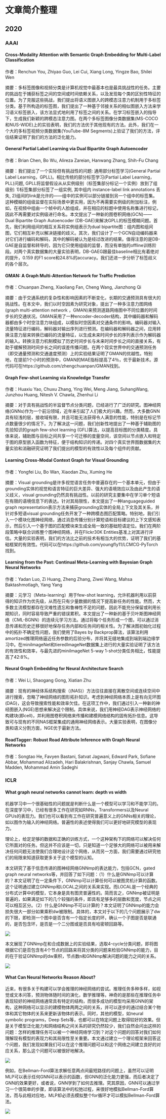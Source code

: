 # 文章简介整理
## 2020
### AAAI
#### Cross-Modality Attention with Semantic Graph Embedding for Multi-Label Classification

作者：Renchun You, Zhiyao Guo, Lei Cui, Xiang Long, Yingze Bao, Shilei Wen

摘要：多标签图像和视频分类是计算机视觉中最基本也是最具挑战性的任务。主要的挑战在于捕获标签之间的空间或时间依赖关系，以及发现每个类的区别性特征的位置。为了克服这些挑战，我们提出将语义图嵌入的跨模态注意力机制用于多标签分类。基于所构造的标签图，我们提出了一种基于邻接关系的相似图嵌入方法来学习语义标签嵌入，该方法显式地利用了标签之间的关系。在学习标签嵌入的指导下，生成我们新颖的跨模态注意力图。在两个多标签图像分类数据集(MS-COCO和NUS-WIDE)上的实验表明，我们的方法优于其他现有的方法。此外，我们在一个大的多标签视频分类数据集(YouTube-8M Segments)上验证了我们的方法，评估结果证明了我们的方法的泛化能力。

#### General Partial Label Learning via Dual Bipartite Graph Autoencoder

作者：Brian Chen, Bo Wu, Alireza Zareian, Hanwang Zhang, Shih-Fu Chang

摘要：我们提出了一个实际但有挑战性的问题: 通用部分标签学习(General Partial Label Learning，GPLL)。相比传统的部分标签学习(Partial Label Learning，PLL)问题, GPLL将监督假设从从实例级别（标签集部分标记一个实例）放到了组级别: 1)标签集部分标签了一组实例, 其中组内 instance-label link annotations 丢失, 2)组间的link是允许的——组中的实例可以部分链接到另一个组中的标签集。这种模糊的组级监督在实际场景中更实用，因为不再需要实例级的附加标注，例如，在视频中组由一个帧中的人脸组成，并在相应的标题中使用名称集进行标记，因此不再需要对实例级进行命名。本文提出了一种新的图卷积网络(GCN)——Dual Bipartite Graph Autoencoder (DB-GAE)来解决GPLL的标签模糊问题。首先，我们利用组间的相互关系将实例组表示为dual bipartite图：组内图和组间图，它们相互补充以解决链接的歧义。其次，我们设计了一个GCN自动编码器来对它们进行编码和解码，其中的解码被认为是经过改进的结果。值得注意的是DB-GAE是自监督和转导的，因为它只使用组级的监督，而没有单独的offline训练阶段。对两个真实数据集的大量实验表明，DB-GAEG跟最佳baseline相比有着绝对的提升，0.159 的F1 score和24.8%的accuracy。我们还进一步分析了标签歧义的各个层次。

#### GMAN: A Graph Multi-Attention Network for Traffic Prediction

作者：Chuanpan Zheng, Xiaoliang Fan, Cheng Wang, Jianzhong Qi

摘要：由于交通系统的复杂性和影响因素的不断变化，长期的交通预测具有很大的挑战性。在本文中，我们以时空因素为研究对象，提出了一种多注意力图网络(graph multi-attention network ，GMAN)来预测道路网络图中不同位置的时间步长的交通状况。GMAN采用了一种encoder-decoder结构，其中编码器和解码器都由多个时空注意力块组成，以模拟时空因素对交通条件的影响。编码器对输入流量特征进行编码，解码器对输出序列进行预测。在编码器和解码器之间，应用转换注意力层来转换已编码的流量特征，以生成未来时间步长的序列表示作为解码器的输入。转换注意力机制模拟了历史时间步长与未来时间步长之间的直接关系，有助于缓解预测时间步长之间的误差传播问题。在两个现实世界中的交通预测任务（即交通量预测和交通速度预测）上的实验结果证明了GMAN的优越性。特别地，在提前1个小时的预测中，GMAN的MAE指标提高了4％，优于最新技术。源代码可在https://github.com/zhengchuanpan/GMAN找到。

#### Graph Few-shot Learning via Knowledge Transfer

作者：Huaxiu Yao, Chuxu Zhang, Ying Wei, Meng Jiang, SuhangWang, Junzhou Huang, Nitesh V. Chawla, Zhenhui Li

摘要：对于具有挑战性的半监督节点分类问题，已经进行了广泛的研究。图神经网络(GNNs)作为一个前沿领域，近年来引起了人们极大的兴趣。然而，大多数GNN具有较浅的层，接收域有限，并且可能无法获得令人满意的性能，特别是在标记节点数量很少的情况下。为了解决这一问题，我们创新性地提出了一种基于辅助图的先验知识的graph few-shot learning (GFL)算法，以提高目标图的分类精度。具体来说，辅助图与目标之间共享一个可迁移的度量空间，该空间以节点嵌入和特定于图的原型嵌入函数为特征，便于结构知识的传递。对四个真实世界图数据集的大量实验和消融研究证明了我们提出的模型的有效性以及每个组件的贡献。

#### Learning Cross-Modal Context Graph for Visual Grounding

作者：Yongfei Liu, Bo Wan, Xiaodan Zhu, Xuming He

摘要：Visual grounding是许多视觉语言任务中普遍存在的一个基本单元，但由于grounding实体的视觉和语言特征的巨大差异、强大的语境效应以及由此产生的语义歧义，visual grounding仍然具有挑战性。以前的研究主要集中在学习单个短语在有限的语境信息下的表达。针对其局限性，本文提出了一种languageguided graph representation表示方法来捕获grounding实体的全局上下文及其关系，并针对多短语visual grounding任务开发了一种跨模态图匹配策略。特别地，我们引入一个模块化图神经网络，通过消息传播分别计算短语和目标建议的上下文感知表示，然后引入一个基于图的匹配模块来生成全局一致的基础短语定位。我们在两阶段策略中联合训练整个图神经网络，并在Flickr30K Entities基准上对其进行评估。大量的实验表明，我们的方法比之前的技术有相当大的优势，证明了我们的基础框架的有效性。代码可以在https://github.com/youngfly11/LCMCG-PyTorch 找到。

#### Learning from the Past: Continual Meta-Learning with Bayesian Graph Neural Networks

作者：Yadan Luo, Zi Huang, Zheng Zhang, Ziwei Wang, Mahsa Baktashmotlagh, Yang Yang

摘要：元学习（Meta-learning）用于few-shot learning，允许机器利用以前获得的知识作为优先级，从而在只有少量数据的情况下提高新任务的性能。然而，大多数主流模型都存在灾难性遗忘和鲁棒性不足的问题，因此不能充分保留或利用长期知识，同时容易导致严重的错误累积。本文提出了一种新的基于贝叶斯图神经网络（CML-BGNN）的连续元学习方法。通过将每个任务形成一个图，可以通过消息传递和历史迁移很好地保存任务内部和任务间的相关性。为了解决图初始化过程中的拓扑不确定性问题，我们使用了Bayes by Backprop算法，该算法利用amortized推理网络逼近任务参数的后验分布，并将其无缝地集成到端到端边缘学习中。在miniImageNet和tieredImageNet数据集上进行的大量实验证明了该方法的有效性和效率，与最先进的miniImageNet 5-way 1-shot分类任务相比，性能提高了42:8%。

#### Neural Graph Embedding for Neural Architecture Search

作者：Wei Li, Shaogang Gong, Xiatian Zhu

摘要：现有的神经体系结构搜索（(NAS)）方法往往直接在离散空间或连续空间中进行搜索，忽略了神经网络的图形拓扑知识。考虑到神经网络本质上是有向无环图(DAG)，这会导致搜索性能和效率欠佳。在这项工作中，我们通过引入一种新的神经图嵌入(NGE)思想来解决这个限制。具体来说，我们用神经DAG表示神经网络的构建块(即cell)，并利用图卷积网络来传播和建模网络结构的固有拓扑信息。这导致可与现有的不同NAS框架集成的通用神经网络表示。大量实验表明，在图像分类和语义分割方面，NGE优于最新方法。

#### RoadTagger: Robust Road Attribute Inference with Graph Neural Networks

作者：Songtao He, Favyen Bastani, Satvat Jagwani, Edward Park, Sofiane Abbar, Mohammad Alizadeh, Hari Balakrishnan, Sanjay Chawla, Samuel Madden, Mohammad Amin Sadeghi

### ICLR
#### What graph neural networks cannot learn: depth vs width
机器学习中一个很基础性的问题就是判断什么是一个模型可以学习和不能学习的。在深度学习中，已经有很多工作在研究如RNNs，Transformers以及Neural GPUs的表现力。我们也可以看到有工作在研究普遍意义上的GNNs相关的理论，如以图作为输入的神经网络。普遍性的表述使得我们可以更好地研究模型的表现力。

理论上，给定足够的数据和正确的训练方式，一个这种架构下的网络可以解决任何它所面对的任务。但这并不应该是一切，只是知道一个足够大的网络可以被用来解决任何问题无法使我们合理地设计这个网络，从而另一方面，我们需要通过研究他们的局限来知道获取更多关于这个模型的认知。

本文研究了基于信息传递的图神经网络GNNmp的表达能力，包括GCN，gated graph neural networks等，并回答了如下问题：（1）什么是GNNmp可以计算的？本文证明了在一定条件下，GNNmp可以计算任何可以被图灵机计算的函数。这个证明通过建立GNNmp和LOCAL之间的关系来实现。而LOCAL是一个经典的分布式计算中的模型，它本身是具有图灵普遍性的。简而言之，GNNmp被证明是普遍的，如果满足如下的几个较强的条件，即具有足够多的层数和宽度，节点之间可以相互区分。（2）什么是GNNmp不可以计算的？本文证明了GNNmp的能力会损失很大一部分如果乘积dw被限制。具体的，本文对于以下的几个问题展示了dw的下限，即检测一个图中是否含有一个指定长度的环，确认一个子图是否是联通的，是否包含环，是否是一个二分图或是否具有哈密顿回路等。

![](img/Articles/2020/ICLR/1.webp)

本文展现了GNNmp在和合成数据上的实验结果，选取4-cycle分类问题，即将图根据它们是否包含有4个节点的回路来将其分类的问题来检验GNNmp的能力，目的在于验证GNNmp的dw乘积，节点数n和GNNmp解决问题的能力之间的关系。

![](img/Articles/2020/ICLR/2.webp)

#### What Can Neural Networks Reason About?
近来，有很多关于构建可以学会推理的神经网络的尝试。推理任务多种多样，如视觉或文本问答，预测物体随时间的演化，数学推理等。神奇的是那些在推理任务中表现较好的神经网络通常具有特定的结构，而很多成功的模型均采用GNN的架构，这种网络可以显示的建模物体两两之间的关系，并可以逐步的通过结合某个物体和其它物体的关系来更新该物体的表示。同时，其他的模型，如neural symbolic programs，Deep Sets等，也都可以在特定问题上取得较好的效果。但是关于模型泛化能力和网络结构之间关系的研究仍然较少，我们自然会问出这样的问题：怎样的推理任务可以被一个神经网络学习到？对这个问题的回答对我们如何理解现有模型的表现力和其局限性至关重要。本文通过建立一个理论框架来回答这个问题，我们发现如果我们可以在这个推理问题可以和这个网络之间建立良好的对应关系，那么这个问题可以被很好地解决。

![](img/Articles/2020/ICLR/3.webp)

例如，在Bellman-Ford算法求解任意两点间最短路径的问题上，虽然可以证明MLP可以表示任何GNN可以表示的函数，但GNN的泛化能力更强，而后者决定了GNN的效果更好，或者说，GNN学到了如何去推理。究其原因，GNN可以通过学习一个很简单的步骤，即该算法中的松弛过程，来很好地模拟Bellman-Ford算法，而与此相对应地，MLP却必须去模拟整个for循环才可以模拟Bellman-Ford算法。

![](img/Articles/2020/ICLR/4.webp)
